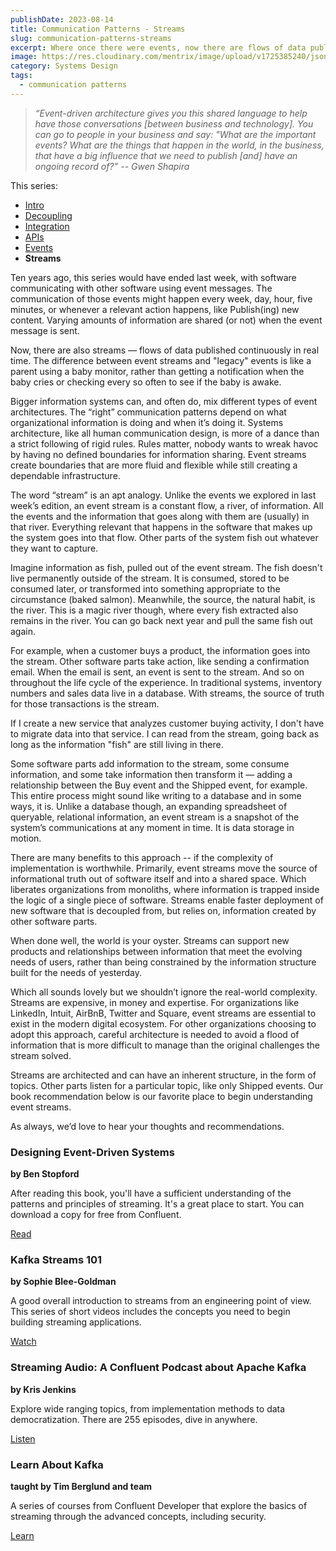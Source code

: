 ```yaml
---
publishDate: 2023-08-14
title: Communication Patterns - Streams
slug: communication-patterns-streams
excerpt: Where once there were events, now there are flows of data published continuously.
image: https://res.cloudinary.com/mentrix/image/upload/v1725385240/json_vn9bwd.png
category: Systems Design
tags:
  - communication patterns
---
```

> *“Event-driven architecture gives you this shared language to help have those conversations [between business and technology]. You can go to people in your business and say: "What are the important events? What are the things that happen in the world, in the business, that have a big influence that we need to publish [and] have an ongoing record of?”
> -- Gwen Shapira*

This series:
- [Intro](/communication-patterns-intro)
- [Decoupling](/communication-patterns-decoupling)
- [Integration](communication-patterns-integration)
- [APIs](/communication-patterns-apis)
- [Events](/communication-patterns-events)
- **Streams**

Ten years ago, this series would have ended last week, with software communicating with other software using event messages. The communication of those events might happen every week, day, hour, five minutes, or whenever a relevant action happens, like Publish(ing) new content. Varying amounts of information are shared (or not) when the event message is sent.

Now, there are also streams — flows of data published continuously in real time. The difference between event streams and "legacy" events is like a parent using a baby monitor, rather than getting a notification when the baby cries or checking every so often to see if the baby is awake.

Bigger information systems can, and often do, mix different types of event architectures. The “right” communication patterns depend on what organizational information is doing and when it’s doing it. Systems architecture, like all human communication design, is more of a dance than a strict following of rigid rules. Rules matter, nobody wants to wreak havoc by having no defined boundaries for information sharing. Event streams create boundaries that are more fluid and flexible while still creating a dependable infrastructure.

The word “stream” is an apt analogy. Unlike the events we explored in last week’s edition, an event stream is a constant flow, a river, of information. All the events and the information that goes along with them are (usually) in that river. Everything relevant that happens in the software that makes up the system goes into that flow. Other parts of the system fish out whatever they want to capture.

Imagine information as fish, pulled out of the event stream. The fish doesn't live permanently outside of the stream. It is consumed, stored to be consumed later, or transformed into something appropriate to the circumstance (baked salmon). Meanwhile, the source, the natural habit, is the river. This is a magic river though, where every fish extracted also remains in the river. You can go back next year and pull the same fish out again.

For example, when a customer buys a product, the information goes into the stream. Other software parts take action, like sending a confirmation email. When the email is sent, an event is sent to the stream. And so on throughout the life cycle of the experience. In traditional systems, inventory numbers and sales data live in a database. With streams, the source of truth for those transactions is the stream.

If I create a new service that analyzes customer buying activity, I don't have to migrate data into that service. I can read from the stream, going back as long as the information "fish" are still living in there.

Some software parts add information to the stream, some consume information, and some take information then transform it — adding a relationship between the Buy event and the Shipped event, for example. This entire process might sound like writing to a database and in some ways, it is. Unlike a database though, an expanding spreadsheet of queryable, relational information, an event stream is a snapshot of the system’s communications at any moment in time. It is data storage in motion.

There are many benefits to this approach -- if the complexity of implementation is worthwhile. Primarily, event streams move the source of informational truth out of software itself and into a shared space. Which liberates organizations from monoliths, where information is trapped inside the logic of a single piece of software. Streams enable faster deployment of new software that is decoupled from, but relies on, information created by other software parts.

When done well, the world is your oyster. Streams can support new products and relationships between information that meet the evolving needs of users, rather than being constrained by the information structure built for the needs of yesterday.

Which all sounds lovely but we shouldn’t ignore the real-world complexity. Streams are expensive, in money and expertise. For organizations like LinkedIn, Intuit, AirBnB, Twitter and Square, event streams are essential to exist in the modern digital ecosystem. For other organizations choosing to adopt this approach, careful architecture is needed to avoid a flood of information that is more difficult to manage than the original challenges the stream solved.

Streams are architected and can have an inherent structure, in the form of topics. Other parts listen for a particular topic, like only Shipped events. Our book recommendation below is our favorite place to begin understanding event streams.

As always, we’d love to hear your thoughts and recommendations.

### Designing Event-Driven Systems

**by Ben Stopford**

After reading this book, you'll have a sufficient understanding of the patterns and principles of streaming. It's a great place to start. You can download a copy for free from Confluent.

[Read](https://www.confluent.io/resources/ebook/designing-event-driven-systems/)

### Kafka Streams 101

**by Sophie Blee-Goldman**

A good overall introduction to streams from an engineering point of view. This series of short videos includes the concepts you need to begin building streaming applications.

[Watch](https://www.youtube.com/playlist?list=PLa7VYi0yPIH35IrbJ7Y0U2YLrR9u4QO-s)

### Streaming Audio: A Confluent Podcast about Apache Kafka

**by Kris Jenkins**

Explore wide ranging topics, from implementation methods to data democratization. There are 255 episodes, dive in anywhere.

[Listen](https://developer.confluent.io/podcast/)

### Learn About Kafka

**taught by Tim Berglund and team**

A series of courses from Confluent Developer that explore the basics of streaming through the advanced concepts, including security.

[Learn](https://developer.confluent.io/learn-kafka/apache-kafka/events/)

